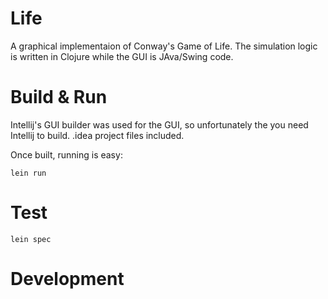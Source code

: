 # Life

A graphical implementaion of Conway's Game of Life.  The simulation logic is written in Clojure 
while the GUI is JAva/Swing code.
   
# Build & Run

Intellij's GUI builder was used for the GUI, so unfortunately the you need Intellij to build.
.idea project files included.

Once built, running is easy:

    lein run
    
# Test

    lein spec
    
# Development
